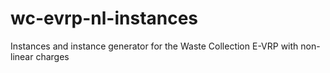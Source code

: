 # wc-evrp-nl-instances
Instances and instance generator for the Waste Collection E-VRP with non-linear charges
